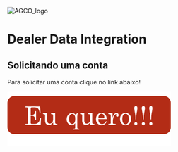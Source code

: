 ![AGCO_logo](http://www.agco.com.br/content/agcocorp/pt_BR/_jcr_content/footermainparsys/footer/footerlogoimage.img.png/1485893878104.png)
# Dealer Data Integration

## Solicitando uma conta

Para solicitar uma conta clique no link abaixo!

[![FOO](https://github.com/agco-sa/site-md-src/blob/master/botao.png?raw=true)](mailto:dss@sa.agcocorp.com)
